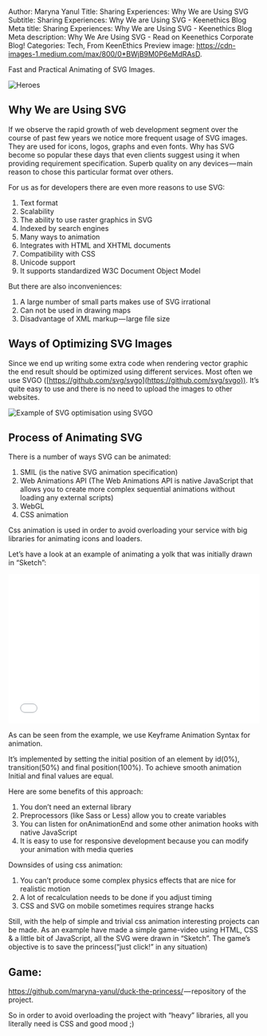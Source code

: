 Author: Maryna Yanul
Title: Sharing Experiences: Why We are Using SVG
Subtitle: Sharing Experiences: Why We are Using SVG - Keenethics Blog
Meta title: Sharing Experiences: Why We are Using SVG - Keenethics Blog
Meta description: Why We Are Using SVG - Read on Keenethics Corporate Blog!
Categories: Tech, From KeenEthics
Preview image: https://cdn-images-1.medium.com/max/800/0*BWjB9M0P6eMdRAsD.

Fast and Practical Animating of SVG Images.

![Heroes](https://cdn-images-1.medium.com/max/800/0*BWjB9M0P6eMdRAsD.)

## Why We are Using SVG

If we observe the rapid growth of web development segment over the course of past few years we notice more frequent usage of SVG images. They are used for icons, logos, graphs and even fonts. Why has SVG become so popular these days that even clients suggest using it when providing requirement specification. Superb quality on any devices — main reason to chose this particular format over others.

For us as for developers there are even more reasons to use SVG:

1. Text format
2. Scalability
3. The ability to use raster graphics in SVG
4. Indexed by search engines
5. Many ways to animation
6. Integrates with HTML and XHTML documents
7. Compatibility with CSS
8. Unicode support
9. It supports standardized W3C Document Object Model

But there are also inconveniences:

1. A large number of small parts makes use of SVG irrational
2. Can not be used in drawing maps
3. Disadvantage of XML markup — large file size


## Ways of Optimizing SVG Images

Since we end up writing some extra code when rendering vector graphic the end result should be optimized using different services. Most often we use SVGO ([https://github.com/svg/svgo](https://github.com/svg/svgo)). It’s quite easy to use and there is no need to upload the images to other websites.

![Example of SVG optimisation using SVGO](https://cdn-images-1.medium.com/max/800/0*8YcO63_4ajXq0qEb.)

## Process of Animating SVG

There is a number of ways SVG can be animated:

1. SMIL (is the native SVG animation specification)
2. Web Animations API (The Web Animations API is native JavaScript that allows you to create more complex sequential animations without loading any external scripts)
3. ​WebGL
4. CSS animation

Css animation is used in order to avoid overloading your service with big libraries for animating icons and loaders.

Let’s have a look at an example of animating a yolk that was initially drawn in “Sketch”:

<iframe width="100%" height="300" src="//jsfiddle.net/yd3c81bg/9/embedded/html,css,result/" allowfullscreen="allowfullscreen" frameborder="0"></iframe>

As can be seen from the example, we use Keyframe Animation Syntax for animation.

It’s implemented by setting the initial position of an element by id(0%), transition(50%) and final position(100%). To achieve smooth animation Initial and final values are equal.

Here are some benefits of this approach:

1. You don’t need an external library
2. Preprocessors (like Sass or Less) allow you to create variables
3. You can listen for onAnimationEnd and some other animation hooks with native JavaScript
4. It is easy to use for responsive development because you can modify your animation with media queries

Downsides of using css animation:

1. You can’t produce some complex physics effects that are nice for realistic motion
2. A lot of recalculation needs to be done if you adjust timing
3. CSS and SVG on mobile sometimes requires strange hacks

Still, with the help of simple and trivial css animation interesting projects can be made. As an example have made a simple game-video using HTML, CSS & a little bit of JavaScript, all the SVG were drawn in “Sketch”. The game’s objective is to save the princess(“just click!” in any situation)

## Game:

<https://github.com/maryna-yanul/duck-the-princess/> — repository of the project.

So in order to avoid overloading the project with “heavy” libraries, all you literally need is CSS and good mood ;)